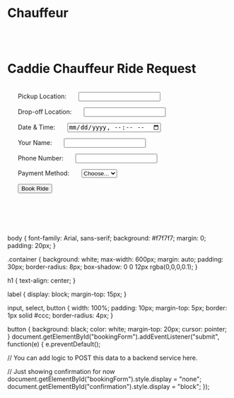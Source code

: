 # Chauffeur<!DOCTYPE html>
<html lang="en">
<head>
  <meta charset="UTF-8" />
  <meta name="viewport" content="width=device-width, initial-scale=1.0"/>
  <title>Caddie Chauffeur Booking</title>
  <link rel="stylesheet" href="style.css" />
</head>
<body>
  <div class="container">
    <h1>Caddie Chauffeur Ride Request</h1>
    <form id="bookingForm">
      <label for="pickup">Pickup Location:</label>
      <input type="text" id="pickup" name="pickup" required />

      <label for="dropoff">Drop-off Location:</label>
      <input type="text" id="dropoff" name="dropoff" required />

      <label for="datetime">Date & Time:</label>
      <input type="datetime-local" id="datetime" name="datetime" required />

      <label for="riderName">Your Name:</label>
      <input type="text" id="riderName" name="riderName" required />

      <label for="contact">Phone Number:</label>
      <input type="tel" id="contact" name="contact" required />

      <label for="payment">Payment Method:</label>
      <select id="payment" name="payment" required>
        <option value="">Choose...</option>
        <option value="square">Square</option>
        <option value="cash">Cash</option>
        <option value="venmo">Venmo</option>
      </select>

      <button type="submit">Book Ride</button>
    </form>

    <div id="confirmation" style="display:none;">
      <p>✅ Your ride request has been received!</p>
      <p>Confirmation has been sent via text to <strong>843-303-4045</strong> and email to <strong>caddiechauffeur@gmail.com</strong>.</p>
      <p>If you selected Square, <a href="https://square.link/u/qPQCyL1B" target="_blank">click here to pay now</a>.</p>
      <p>If you selected Venmo, send to <a href="https://venmo.com/u/CaddieChauffeur" target="_blank">@CaddieChauffeur</a>.</p>
    </div>
  </div>
  <script src="script.js"></script>
</body>
</html>
body {
  font-family: Arial, sans-serif;
  background: #f7f7f7;
  margin: 0;
  padding: 20px;
}

.container {
  background: white;
  max-width: 600px;
  margin: auto;
  padding: 30px;
  border-radius: 8px;
  box-shadow: 0 0 12px rgba(0,0,0,0.1);
}

h1 {
  text-align: center;
}

label {
  display: block;
  margin-top: 15px;
}

input, select, button {
  width: 100%;
  padding: 10px;
  margin-top: 5px;
  border: 1px solid #ccc;
  border-radius: 4px;
}

button {
  background: black;
  color: white;
  margin-top: 20px;
  cursor: pointer;
}
document.getElementById("bookingForm").addEventListener("submit", function(e) {
  e.preventDefault();

  // You can add logic to POST this data to a backend service here.

  // Just showing confirmation for now
  document.getElementById("bookingForm").style.display = "none";
  document.getElementById("confirmation").style.display = "block";
});

